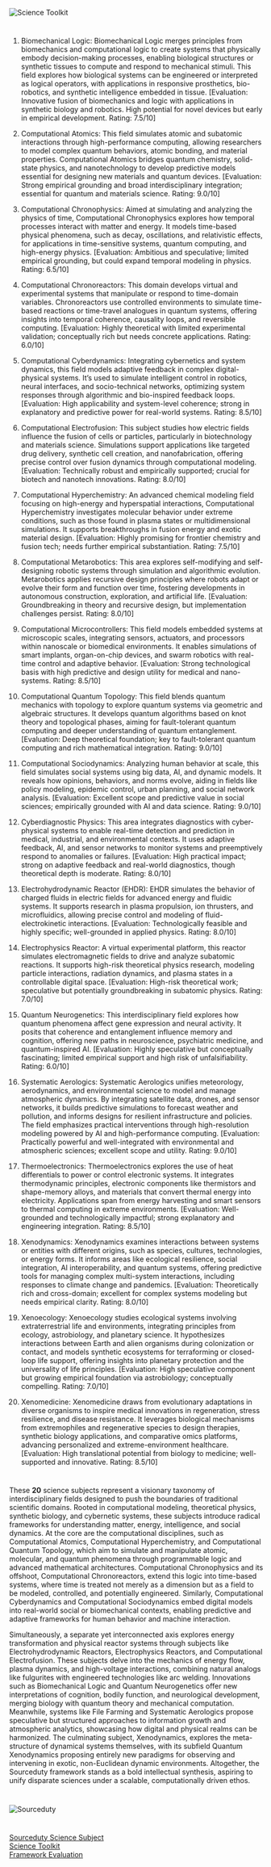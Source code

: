 ![Science Toolkit](https://github.com/user-attachments/assets/e621042d-456a-4de2-ba0a-2faad779a46a)

#

1. Biomechanical Logic: Biomechanical Logic merges principles from biomechanics and computational logic to create systems that physically embody decision-making processes, enabling biological structures or synthetic tissues to compute and respond to mechanical stimuli. This field explores how biological systems can be engineered or interpreted as logical operators, with applications in responsive prosthetics, bio-robotics, and synthetic intelligence embedded in tissue.
[Evaluation: Innovative fusion of biomechanics and logic with applications in synthetic biology and robotics. High potential for novel devices but early in empirical development. Rating: 7.5/10]

2. Computational Atomics: This field simulates atomic and subatomic interactions through high-performance computing, allowing researchers to model complex quantum behaviors, atomic bonding, and material properties. Computational Atomics bridges quantum chemistry, solid-state physics, and nanotechnology to develop predictive models essential for designing new materials and quantum devices.
[Evaluation: Strong empirical grounding and broad interdisciplinary integration; essential for quantum and materials science. Rating: 9.0/10]

3. Computational Chronophysics: Aimed at simulating and analyzing the physics of time, Computational Chronophysics explores how temporal processes interact with matter and energy. It models time-based physical phenomena, such as decay, oscillations, and relativistic effects, for applications in time-sensitive systems, quantum computing, and high-energy physics.
[Evaluation: Ambitious and speculative; limited empirical grounding, but could expand temporal modeling in physics. Rating: 6.5/10]

4. Computational Chronoreactors: This domain develops virtual and experimental systems that manipulate or respond to time-domain variables. Chronoreactors use controlled environments to simulate time-based reactions or time-travel analogues in quantum systems, offering insights into temporal coherence, causality loops, and reversible computing.
[Evaluation: Highly theoretical with limited experimental validation; conceptually rich but needs concrete applications. Rating: 6.0/10]

5. Computational Cyberdynamics: Integrating cybernetics and system dynamics, this field models adaptive feedback in complex digital-physical systems. It’s used to simulate intelligent control in robotics, neural interfaces, and socio-technical networks, optimizing system responses through algorithmic and bio-inspired feedback loops.
[Evaluation: High applicability and system-level coherence; strong in explanatory and predictive power for real-world systems. Rating: 8.5/10]

6. Computational Electrofusion: This subject studies how electric fields influence the fusion of cells or particles, particularly in biotechnology and materials science. Simulations support applications like targeted drug delivery, synthetic cell creation, and nanofabrication, offering precise control over fusion dynamics through computational modeling.
[Evaluation: Technically robust and empirically supported; crucial for biotech and nanotech innovations. Rating: 8.0/10]

7. Computational Hyperchemistry: An advanced chemical modeling field focusing on high-energy and hyperspatial interactions, Computational Hyperchemistry investigates molecular behavior under extreme conditions, such as those found in plasma states or multidimensional simulations. It supports breakthroughs in fusion energy and exotic material design.
[Evaluation: Highly promising for frontier chemistry and fusion tech; needs further empirical substantiation. Rating: 7.5/10]

8. Computational Metarobotics: This area explores self-modifying and self-designing robotic systems through simulation and algorithmic evolution. Metarobotics applies recursive design principles where robots adapt or evolve their form and function over time, fostering developments in autonomous construction, exploration, and artificial life.
[Evaluation: Groundbreaking in theory and recursive design, but implementation challenges persist. Rating: 8.0/10]

9. Computational Microcontrollers: This field models embedded systems at microscopic scales, integrating sensors, actuators, and processors within nanoscale or biomedical environments. It enables simulations of smart implants, organ-on-chip devices, and swarm robotics with real-time control and adaptive behavior.
[Evaluation: Strong technological basis with high predictive and design utility for medical and nano-systems. Rating: 8.5/10]

10. Computational Quantum Topology: This field blends quantum mechanics with topology to explore quantum systems via geometric and algebraic structures. It develops quantum algorithms based on knot theory and topological phases, aiming for fault-tolerant quantum computing and deeper understanding of quantum entanglement.
[Evaluation: Deep theoretical foundation; key to fault-tolerant quantum computing and rich mathematical integration. Rating: 9.0/10]

11. Computational Sociodynamics: Analyzing human behavior at scale, this field simulates social systems using big data, AI, and dynamic models. It reveals how opinions, behaviors, and norms evolve, aiding in fields like policy modeling, epidemic control, urban planning, and social network analysis.
[Evaluation: Excellent scope and predictive value in social sciences; empirically grounded with AI and data science. Rating: 9.0/10]

12. Cyberdiagnostic Physics: This area integrates diagnostics with cyber-physical systems to enable real-time detection and prediction in medical, industrial, and environmental contexts. It uses adaptive feedback, AI, and sensor networks to monitor systems and preemptively respond to anomalies or failures.
[Evaluation: High practical impact; strong on adaptive feedback and real-world diagnostics, though theoretical depth is moderate. Rating: 8.0/10]

13. Electrohydrodynamic Reactor (EHDR): EHDR simulates the behavior of charged fluids in electric fields for advanced energy and fluidic systems. It supports research in plasma propulsion, ion thrusters, and microfluidics, allowing precise control and modeling of fluid-electrokinetic interactions.
[Evaluation: Technologically feasible and highly specific; well-grounded in applied physics. Rating: 8.0/10]

14. Electrophysics Reactor: A virtual experimental platform, this reactor simulates electromagnetic fields to drive and analyze subatomic reactions. It supports high-risk theoretical physics research, modeling particle interactions, radiation dynamics, and plasma states in a controllable digital space.
[Evaluation: High-risk theoretical work; speculative but potentially groundbreaking in subatomic physics. Rating: 7.0/10]

15. Quantum Neurogenetics: This interdisciplinary field explores how quantum phenomena affect gene expression and neural activity. It posits that coherence and entanglement influence memory and cognition, offering new paths in neuroscience, psychiatric medicine, and quantum-inspired AI.
[Evaluation: Highly speculative but conceptually fascinating; limited empirical support and high risk of unfalsifiability. Rating: 6.0/10]

16. Systematic Aerologics: Systematic Aerologics unifies meteorology, aerodynamics, and environmental science to model and manage atmospheric dynamics. By integrating satellite data, drones, and sensor networks, it builds predictive simulations to forecast weather and pollution, and informs designs for resilient infrastructure and policies. The field emphasizes practical interventions through high-resolution modeling powered by AI and high-performance computing.
[Evaluation: Practically powerful and well-integrated with environmental and atmospheric sciences; excellent scope and utility. Rating: 9.0/10]

17. Thermoelectronics: Thermoelectronics explores the use of heat differentials to power or control electronic systems. It integrates thermodynamic principles, electronic components like thermistors and shape-memory alloys, and materials that convert thermal energy into electricity. Applications span from energy harvesting and smart sensors to thermal computing in extreme environments.
[Evaluation: Well-grounded and technologically impactful; strong explanatory and engineering integration. Rating: 8.5/10]

18. Xenodynamics: Xenodynamics examines interactions between systems or entities with different origins, such as species, cultures, technologies, or energy forms. It informs areas like ecological resilience, social integration, AI interoperability, and quantum systems, offering predictive tools for managing complex multi-system interactions, including responses to climate change and pandemics.
[Evaluation: Theoretically rich and cross-domain; excellent for complex systems modeling but needs empirical clarity. Rating: 8.0/10]

19. Xenoecology: Xenoecology studies ecological systems involving extraterrestrial life and environments, integrating principles from ecology, astrobiology, and planetary science. It hypothesizes interactions between Earth and alien organisms during colonization or contact, and models synthetic ecosystems for terraforming or closed-loop life support, offering insights into planetary protection and the universality of life principles.
[Evaluation: High speculative component but growing empirical foundation via astrobiology; conceptually compelling. Rating: 7.0/10]

20. Xenomedicine: Xenomedicine draws from evolutionary adaptations in diverse organisms to inspire medical innovations in regeneration, stress resilience, and disease resistance. It leverages biological mechanisms from extremophiles and regenerative species to design therapies, synthetic biology applications, and comparative omics platforms, advancing personalized and extreme-environment healthcare.
[Evaluation: High translational potential from biology to medicine; well-supported and innovative. Rating: 8.5/10]

#

These **20** science subjects represent a visionary taxonomy of interdisciplinary fields designed to push the boundaries of traditional scientific domains. Rooted in computational modeling, theoretical physics, synthetic biology, and cybernetic systems, these subjects introduce radical frameworks for understanding matter, energy, intelligence, and social dynamics. At the core are the computational disciplines, such as Computational Atomics, Computational Hyperchemistry, and Computational Quantum Topology, which aim to simulate and manipulate atomic, molecular, and quantum phenomena through programmable logic and advanced mathematical architectures. Computational Chronophysics and its offshoot, Computational Chronoreactors, extend this logic into time-based systems, where time is treated not merely as a dimension but as a field to be modeled, controlled, and potentially engineered. Similarly, Computational Cyberdynamics and Computational Sociodynamics embed digital models into real-world social or biomechanical contexts, enabling predictive and adaptive frameworks for human behavior and machine interaction.

Simultaneously, a separate yet interconnected axis explores energy transformation and physical reactor systems through subjects like Electrohydrodynamic Reactors, Electrophysics Reactors, and Computational Electrofusion. These subjects delve into the mechanics of energy flow, plasma dynamics, and high-voltage interactions, combining natural analogs like fulgurites with engineered technologies like arc welding. Innovations such as Biomechanical Logic and Quantum Neurogenetics offer new interpretations of cognition, bodily function, and neurological development, merging biology with quantum theory and mechanical computation. Meanwhile, systems like File Farming and Systematic Aerologics propose speculative but structured approaches to information growth and atmospheric analytics, showcasing how digital and physical realms can be harmonized. The culminating subject, Xenodynamics, explores the meta-structure of dynamical systems themselves, with its subfield Quantum Xenodynamics proposing entirely new paradigms for observing and intervening in exotic, non-Euclidean dynamic environments. Altogether, the Sourceduty framework stands as a bold intellectual synthesis, aspiring to unify disparate sciences under a scalable, computationally driven ethos.

#
![Sourceduty](https://github.com/user-attachments/assets/08a2e6fb-5f02-48d4-af93-9a67ae6bcce4)
#

[Sourceduty Science Subject](https://chatgpt.com/g/g-67b1bb1a8e14819198203e251061b776-sourceduty-science-subject)
<br>
[Science Toolkit](https://chatgpt.com/g/g-681d85d798408191b41ca15ee1b534d1-science-toolkit)
<br>
[Framework Evaluation](https://chatgpt.com/g/g-681ebe9b7db08191bf671555291e492a-framework-evaluation)
